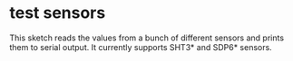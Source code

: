# test sensors #

This sketch reads the values from a bunch of different sensors and prints them to serial output.
It currently supports SHT3* and SDP6* sensors.
